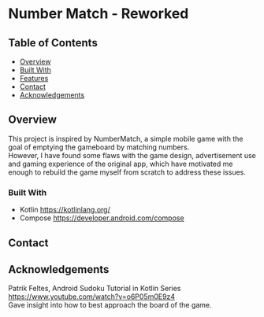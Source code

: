 # Number Match - Reworked

## Table of Contents

- [Overview](#overview)
- [Built With](#built-with)
- [Features](#features)
- [Contact](#contact)
- [Acknowledgements](#acknowledgements)

## Overview

This project is inspired by NumberMatch, a simple mobile game with the goal of emptying the gameboard by matching numbers. \
However, I have found some flaws with the game design, advertisement use and gaming experience of the original app, which have motivated me enough to rebuild the game myself from scratch to address these issues.

<!-- TODO: Add a screenshot of the live project.
    1. Link to a 'live demo.'
    2. Describe your overall experience in a couple of sentences.
    3. List a few specific technical things that you learned or improved on.
    4. Share any other tips or guidance for others attempting this or something similar.
 -->


### Built With

- Kotlin
  https://kotlinlang.org/
- Compose
  https://developer.android.com/compose
<!-- TODO: List any MAJOR libraries/frameworks (e.g. React, Tailwind) with links to their homepages. -->


<!-- TODO: List what specific 'user problems' that this application solves. -->

## Contact

<!-- TODO: Include icons and links to your RELEVANT, PROFESSIONAL 'DEV-ORIENTED' social media. LinkedIn and dev.to are minimum. -->

## Acknowledgements

Patrik Feltes, Android Sudoku Tutorial in Kotlin Series \
https://www.youtube.com/watch?v=o6P05m0E9z4 \
Gave insight into how to best approach the board of the game.

<!-- TODO: List any blog posts, tutorials or plugins that you may have used to complete the project. Only list those that had a significant impact. Obviously, we all 'Google' stuff while working on our things, but maybe something in particular stood out as a 'major contributor' to your skill set for this project. -->
